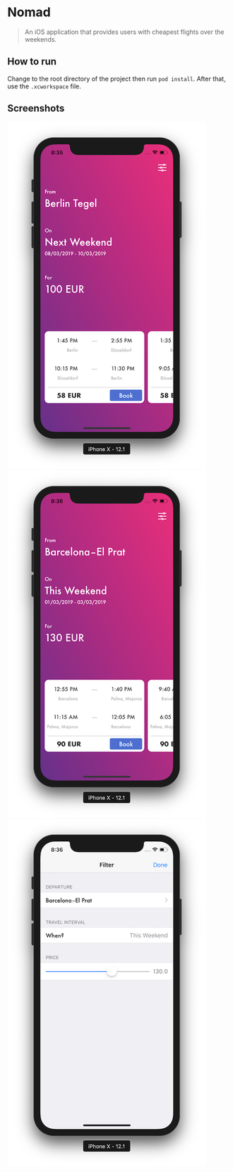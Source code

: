 # Nomad
> An iOS application that provides users with cheapest flights over the weekends.

## How to run
Change to the root directory of the project then run `pod install`. After that, use the `.xcworkspace` file.

## Screenshots

![First Screenshot](/screenshots/screenshot-1.png)
![Second Screenshot](/screenshots/screenshot-2.png)
![Third Screenshot](/screenshots/screenshot-3.png)
